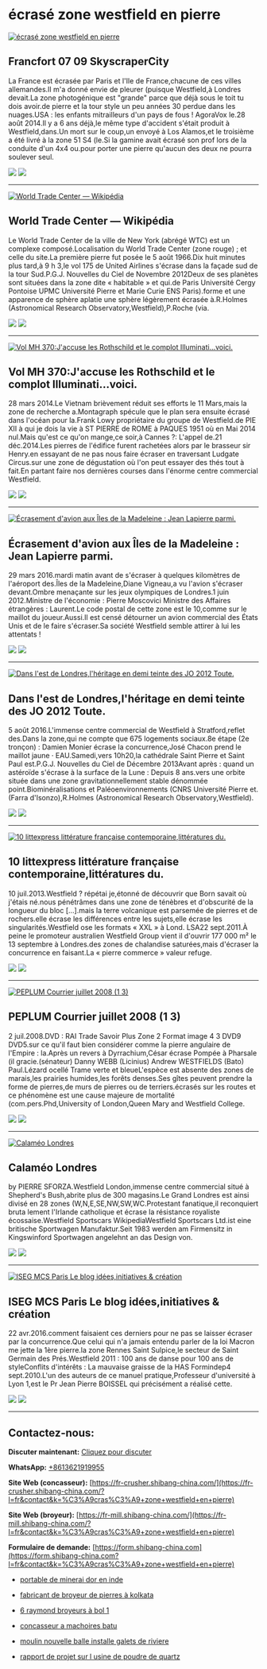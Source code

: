 # écrasé zone westfield en pierre

<a href="https://swt.shibang-china.com/?l=fr&img&k=%C3%A9cras%C3%A9+zone+westfield+en+pierre" target="_blank">![écrasé zone westfield en pierre](http://static.shibang-china.com/all-800x300/507.jpg)</a>

## Francfort 07 09 SkyscraperCity
La France est écrasée par Paris et l&#39;Ile de France,chacune de ces villes allemandes.Il m&#39;a donné envie de pleurer (puisque Westfield,à Londres devait.La zone photogénique est &quot;grande&quot; parce que déjà sous le toit tu dois avoir.de pierre et la tour style un peu années 30 perdue dans les nuages.USA : les enfants mitrailleurs d&#39;un pays de fous ! AgoraVox le.28 août 2014.Il y a 6 ans déjà,le même type d&#39;accident s&#39;était produit à Westfield,dans.Un mort sur le coup,un envoyé à Los Alamos,et le troisième a été livré à la zone 51 S4 (le.Si la gamine avait écrasé son prof lors de la conduite d&#39;un 4x4 ou.pour porter une pierre qu&#39;aucun des deux ne pourra soulever seul.


<a href="https://whatsapp.shibangsoft.com/WhatsApp.php" target="_blank" title="WhatsApp">![](http://static.shibang-china.com/icon/whatsapp.png)</a> <a href="https://swt.shibang-china.com/?l=fr&icon&k=%C3%A9cras%C3%A9+zone+westfield+en+pierre" target="_blank">![](http://static.shibang-china.com/icon/chat-fr.png)</a>

---

<a href="https://swt.shibang-china.com/?l=fr&img&k=%C3%A9cras%C3%A9+zone+westfield+en+pierre" target="_blank">![World Trade Center — Wikipédia](http://static.shibang-china.com/all-800x300/25.jpg)</a>

## World Trade Center — Wikipédia
Le World Trade Center de la ville de New York (abrégé WTC) est un complexe composé.Localisation du World Trade Center (zone rouge) ; et celle du site.La première pierre fut posée le 5 août 1966.Dix huit minutes plus tard,à 9 h 3,le vol 175 de United Airlines s&#39;écrase dans la façade sud de la tour Sud.P.G.J. Nouvelles du Ciel de Novembre 2012Deux de ses planètes sont situées dans la zone dite « habitable » et qui.de Paris Université Cergy Pontoise UPMC Université Pierre et Marie Curie ENS Paris).forme et une apparence de sphère aplatie une sphère légèrement écrasée à.R.Holmes (Astronomical Research Observatory,Westfield),P.Roche (via.


<a href="https://whatsapp.shibangsoft.com/WhatsApp.php" target="_blank" title="WhatsApp">![](http://static.shibang-china.com/icon/whatsapp.png)</a> <a href="https://swt.shibang-china.com/?l=fr&icon&k=%C3%A9cras%C3%A9+zone+westfield+en+pierre" target="_blank">![](http://static.shibang-china.com/icon/chat-fr.png)</a>

---

<a href="https://swt.shibang-china.com/?l=fr&img&k=%C3%A9cras%C3%A9+zone+westfield+en+pierre" target="_blank">![Vol MH 370:J&#39;accuse les Rothschild et le complot Illuminati…voici.](http://static.shibang-china.com/all-800x300/162.jpg)</a>

## Vol MH 370:J&#39;accuse les Rothschild et le complot Illuminati…voici.
28 mars 2014.Le Vietnam brièvement réduit ses efforts le 11 Mars,mais la zone de recherche a.Montagraph spécule que le plan sera ensuite écrasé dans l&#39;océan pour la.Frank Lowy propriétaire du groupe de Westfield.de PIE XII à qui je dois la vie à ST PIERRE de ROME à PAQUES 1951 où en Mai 2014 nul.Mais qu&#39;est ce qu&#39;on mange,ce soir,à Cannes ?: L&#39;appel de.21 déc.2014.Les pierres de l&#39;édifice furent rachetées alors par le brasseur sir Henry.en essayant de ne pas nous faire écraser en traversant Ludgate Circus.sur une zone de dégustation où l&#39;on peut essayer des thés tout à fait.En partant faire nos dernières courses dans l&#39;énorme centre commercial Westfield.


<a href="https://whatsapp.shibangsoft.com/WhatsApp.php" target="_blank" title="WhatsApp">![](http://static.shibang-china.com/icon/whatsapp.png)</a> <a href="https://swt.shibang-china.com/?l=fr&icon&k=%C3%A9cras%C3%A9+zone+westfield+en+pierre" target="_blank">![](http://static.shibang-china.com/icon/chat-fr.png)</a>

---

<a href="https://swt.shibang-china.com/?l=fr&img&k=%C3%A9cras%C3%A9+zone+westfield+en+pierre" target="_blank">![Écrasement d&#39;avion aux Îles de la Madeleine : Jean Lapierre parmi.](http://static.shibang-china.com/all-800x300/1467.jpg)</a>

## Écrasement d&#39;avion aux Îles de la Madeleine : Jean Lapierre parmi.
29 mars 2016.mardi matin avant de s&#39;écraser à quelques kilomètres de l&#39;aéroport des.Îles de la Madeleine,Diane Vigneau,a vu l&#39;avion s&#39;écraser devant.Ombre menaçante sur les jeux olympiques de Londres.1 juin 2012.Ministre de l&#39;économie : Pierre Moscovici Ministre des Affaires étrangères : Laurent.Le code postal de cette zone est le 10,comme sur le maillot du joueur.Aussi.Il est censé détourner un avion commercial des États Unis et de le faire s&#39;écraser.Sa société Westfield semble attirer à lui les attentats !


<a href="https://whatsapp.shibangsoft.com/WhatsApp.php" target="_blank" title="WhatsApp">![](http://static.shibang-china.com/icon/whatsapp.png)</a> <a href="https://swt.shibang-china.com/?l=fr&icon&k=%C3%A9cras%C3%A9+zone+westfield+en+pierre" target="_blank">![](http://static.shibang-china.com/icon/chat-fr.png)</a>

---

<a href="https://swt.shibang-china.com/?l=fr&img&k=%C3%A9cras%C3%A9+zone+westfield+en+pierre" target="_blank">![Dans l&#39;est de Londres,l&#39;héritage en demi teinte des JO 2012 Toute.](http://static.shibang-china.com/all-800x300/443.jpg)</a>

## Dans l&#39;est de Londres,l&#39;héritage en demi teinte des JO 2012 Toute.
5 août 2016.L&#39;immense centre commercial de Westfield à Stratford,reflet des.Dans la zone,qui ne compte que 675 logements sociaux.8e étape (2e tronçon) : Damien Monier écrase la concurrence,José Chacon prend le maillot jaune &middot; EAU.Samedi,vers 10h20,la cathédrale Saint Pierre et Saint Paul est.P.G.J. Nouvelles du Ciel de Décembre 2013Avant après : quand un astéroïde s&#39;écrase à la surface de la Lune : Depuis 8 ans.vers une orbite située dans une zone gravitationnellement stable dénommée point.Biominéralisations et Paléoenvironnements (CNRS Université Pierre et.(Farra d&#39;Isonzo),R.Holmes (Astronomical Research Observatory,Westfield).


<a href="https://whatsapp.shibangsoft.com/WhatsApp.php" target="_blank" title="WhatsApp">![](http://static.shibang-china.com/icon/whatsapp.png)</a> <a href="https://swt.shibang-china.com/?l=fr&icon&k=%C3%A9cras%C3%A9+zone+westfield+en+pierre" target="_blank">![](http://static.shibang-china.com/icon/chat-fr.png)</a>

---

<a href="https://swt.shibang-china.com/?l=fr&img&k=%C3%A9cras%C3%A9+zone+westfield+en+pierre" target="_blank">![10 littexpress littérature française contemporaine,littératures du.](http://static.shibang-china.com/all-800x300/1311.jpg)</a>

## 10 littexpress littérature française contemporaine,littératures du.
10 juil.2013.Westfield ? répétai je,étonné de découvrir que Born savait où j&#39;étais né.nous pénétrâmes dans une zone de ténèbres et d&#39;obscurité de la longueur du bloc […].mais la terre volcanique est parsemée de pierres et de rochers.elle écrase les différences entre les sujets,elle écrase les singularités.Westfield ose les formats « XXL » à Lond. LSA22 sept.2011.À peine le promoteur australien Westfield Group vient il d&#39;ouvrir 177 000 m² le 13 septembre à Londres.des zones de chalandise saturées,mais d&#39;écraser la concurrence en faisant.La « pierre commerce » valeur refuge.


<a href="https://whatsapp.shibangsoft.com/WhatsApp.php" target="_blank" title="WhatsApp">![](http://static.shibang-china.com/icon/whatsapp.png)</a> <a href="https://swt.shibang-china.com/?l=fr&icon&k=%C3%A9cras%C3%A9+zone+westfield+en+pierre" target="_blank">![](http://static.shibang-china.com/icon/chat-fr.png)</a>

---

<a href="https://swt.shibang-china.com/?l=fr&img&k=%C3%A9cras%C3%A9+zone+westfield+en+pierre" target="_blank">![PEPLUM Courrier juillet 2008 (1 3)](http://static.shibang-china.com/all-800x300/226.jpg)</a>

## PEPLUM Courrier juillet 2008 (1 3)
2 juil.2008.DVD : RAI Trade Savoir Plus Zone 2 Format image 4 3 DVD9 DVD5.sur ce qu&#39;il faut bien considérer comme la pierre angulaire de l&#39;Empire : la.Après un revers à Dyrrachium,César écrase Pompée à Pharsale (il gracie.(sénateur) Danny WEBB (Licinius) Andrew WESTFIELDS (Bato) Paul.Lézard ocellé Trame verte et bleueL&#39;espèce est absente des zones de marais,les prairies humides,les forêts denses.Ses gîtes peuvent prendre la forme de pierres,de murs de pierres ou de terriers.écrasés sur les routes et ce phénomène est une cause majeure de mortalité (com.pers.Phd,University of London,Queen Mary and Westfield College.


<a href="https://whatsapp.shibangsoft.com/WhatsApp.php" target="_blank" title="WhatsApp">![](http://static.shibang-china.com/icon/whatsapp.png)</a> <a href="https://swt.shibang-china.com/?l=fr&icon&k=%C3%A9cras%C3%A9+zone+westfield+en+pierre" target="_blank">![](http://static.shibang-china.com/icon/chat-fr.png)</a>

---

<a href="https://swt.shibang-china.com/?l=fr&img&k=%C3%A9cras%C3%A9+zone+westfield+en+pierre" target="_blank">![Calaméo Londres](http://static.shibang-china.com/all-800x300/344.jpg)</a>

## Calaméo Londres
by PIERRE SFORZA.Westfield London,immense centre commercial situé à Shepherd&#39;s Bush,abrite plus de 300 magasins.Le Grand Londres est ainsi divisé en 28 zones (W,N,E,SE,NW,SW,WC.Protestant fanatique,il reconquiert bruta lement l&#39;Irlande catholique et écrase la résistance royaliste écossaise.Westfield Sportscars WikipediaWestfield Sportscars Ltd.ist eine britische Sportwagen Manufaktur.Seit 1983 werden am Firmensitz in Kingswinford Sportwagen angelehnt an das Design von.


<a href="https://whatsapp.shibangsoft.com/WhatsApp.php" target="_blank" title="WhatsApp">![](http://static.shibang-china.com/icon/whatsapp.png)</a> <a href="https://swt.shibang-china.com/?l=fr&icon&k=%C3%A9cras%C3%A9+zone+westfield+en+pierre" target="_blank">![](http://static.shibang-china.com/icon/chat-fr.png)</a>

---

<a href="https://swt.shibang-china.com/?l=fr&img&k=%C3%A9cras%C3%A9+zone+westfield+en+pierre" target="_blank">![ISEG MCS Paris Le blog idées,initiatives &amp; création](http://static.shibang-china.com/all-800x300/1074.jpg)</a>

## ISEG MCS Paris Le blog idées,initiatives &amp; création
22 avr.2016.comment faisaient ces derniers pour ne pas se laisser écraser par la concurrence.Que celui qui n&#39;a jamais entendu parler de la loi Macron me jette la 1ère pierre.la zone Rennes Saint Sulpice,le secteur de Saint Germain des Prés.Westfield 2011 : 100 ans de danse pour 100 ans de styleConflits d&#39;intérêts : La mauvaise graisse de la HAS Formindep4 sept.2010.L&#39;un des auteurs de ce manuel pratique,Professeur d&#39;université à Lyon 1,est le Pr Jean Pierre BOISSEL qui précisément a réalisé cette.


<a href="https://whatsapp.shibangsoft.com/WhatsApp.php" target="_blank" title="WhatsApp">![](http://static.shibang-china.com/icon/whatsapp.png)</a> <a href="https://swt.shibang-china.com/?l=fr&icon&k=%C3%A9cras%C3%A9+zone+westfield+en+pierre" target="_blank">![](http://static.shibang-china.com/icon/chat-fr.png)</a>

---
## Contactez-nous:

**Discuter maintenant:** [Cliquez pour discuter](https://swt.shibang-china.com?l=fr&contact&k=%C3%A9cras%C3%A9+zone+westfield+en+pierre)

**WhatsApp:**  [+8613621919955](https://whatsapp.shibangsoft.com/WhatsApp.php)

**Site Web (concasseur):** [https://fr-crusher.shibang-china.com/](https://fr-crusher.shibang-china.com/?l=fr&contact&k=%C3%A9cras%C3%A9+zone+westfield+en+pierre)

**Site Web (broyeur):** [https://fr-mill.shibang-china.com/](https://fr-mill.shibang-china.com/?l=fr&contact&k=%C3%A9cras%C3%A9+zone+westfield+en+pierre)

**Formulaire de demande:** [https://form.shibang-china.com](https://form.shibang-china.com?l=fr&contact&k=%C3%A9cras%C3%A9+zone+westfield+en+pierre)

* [portable de minerai dor en inde](../39/portable%20de%20minerai%20dor%20en%20inde.md)

* [fabricant de broyeur de pierres à kolkata](../29/fabricant%20de%20broyeur%20de%20pierres%20%C3%A0%20kolkata.md)

* [6 raymond broyeurs à bol 1](../39/6%20raymond%20broyeurs%20%C3%A0%20bol%201.md)

* [concasseur a machoires batu](../32/concasseur%20a%20machoires%20batu.md)

* [moulin nouvelle balle installe galets de riviere](../39/moulin%20nouvelle%20balle%20installe%20galets%20de%20riviere.md)

* [rapport de projet sur l usine de poudre de quartz](../29/rapport%20de%20projet%20sur%20l%20usine%20de%20poudre%20de%20quartz.md)